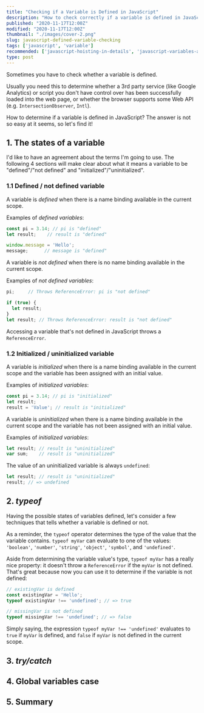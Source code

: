```yaml
---
title: "Checking if a Variable is Defined in JavaScript"
description: "How to check correctly if a variable is defined in JavaScript."
published: "2020-11-17T12:00Z"
modified: "2020-11-17T12:00Z"
thumbnail: "./images/cover-2.png"
slug: javascript-defined-variable-checking
tags: ['javascript', 'variable']
recommended: ['javascript-hoisting-in-details', 'javascript-variables-and-temporal-dead-zone']
type: post
---
```


Sometimes you have to check whether a variable is defined. 

Usually you need this to determine whether a 3rd party service (like Google Analytics) or script you don't have control over has been successfully loaded into the web page, or whether the browser supports some Web API (e.g. `IntersectionObserver`, `Intl`).  

How to determine if a variable is defined in JavaScript? The answer is not so easy at it seems, so let's find it!

## 1. The states of a variable

I'd like to have an agreement about the terms I'm going to use. The following 4 sections will make clear about what it means a variable to be "defined"/"not defined" and "initialized"/"uninitialized".  

### 1.1 Defined / not defined variable

A variable is *defined* when there is a name binding available in the current scope.  

Examples of *defined variables*:

```javascript
const pi = 3.14; // pi is "defined"
let result;    // result is "defined"

window.message = 'Hello';
message;      // message is "defined"
```

A variable is *not defined* when there is no name binding available in the current scope.   

Examples of *not defined variables*:

```javascript
pi;     // Throws ReferenceError: pi is "not defined"

if (true) {
  let result;
}
let result; // Throws ReferenceError: result is "not defined"
```

Accessing a variable that's not defined in JavaScript throws a `ReferenceError`.  

### 1.2 Initialized / uninitialized variable

A variable is *initialized* when there is a name binding available in the current scope and the variable has been assigned with an initial value.  

Examples of *initialized variables*:

```javascript
const pi = 3.14; // pi is "initialized"
let result;
result = 'Value'; // result is "initialized"
```

A variable is *uninitialized* when there is a name binding available in the current scope and the variable has not been assigned with an initial value.  

Examples of *initialized variables*:

```javascript
let result; // result is "uninitialized"
var sum;    // result is "uninitialized"
```

The value of an uninitialized variable is always `undefined`:

```javascript
let result; // result is "uninitialized"
result; // => undefined
```

## 2. *typeof*

Having the possible states of variables defined, let's consider a few techniques that tells whether a variable is defined or not.  

As a reminder, the `typeof` operator determines the type of the value that the variable contains. `typeof myVar` can evaluate to one of the values: `'boolean'`, `'number'`, `'string'`, `'object'`, `'symbol'`, and `'undefined'`.

Aside from determining the variable value's type, `typeof myVar` has a really nice property: it doesn't throw a `ReferenceError` if the `myVar` is not defined. That's great because now you can use it to determine if the variable is not defined:

```javascript
// existingVar is defined
const existingVar = 'Hello';
typeof existingVar !== 'undefined'; // => true

// missingVar is not defined
typeof missingVar !== 'undefined'; // => false
```

Simply saying, the expression `typeof myVar !== 'undefined'` evaluates to `true` if `myVar` is defined, and `false` if `myVar` is not defined in the current scope.  

## 3. *try/catch*

## 4. Global variables case

## 5. Summary


